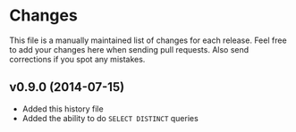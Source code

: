 # Changes

This file is a manually maintained list of changes for each release. Feel free
to add your changes here when sending pull requests. Also send corrections if
you spot any mistakes.

## v0.9.0 (2014-07-15)

* Added this history file
* Added the ability to do `SELECT DISTINCT` queries